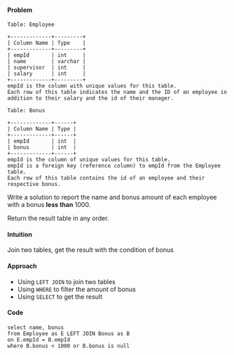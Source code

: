 #### Problem
```
Table: Employee

+-------------+---------+
| Column Name | Type    |
+-------------+---------+
| empId       | int     |
| name        | varchar |
| supervisor  | int     |
| salary      | int     |
+-------------+---------+
empId is the column with unique values for this table.
Each row of this table indicates the name and the ID of an employee in addition to their salary and the id of their manager.
```
```
Table: Bonus

+-------------+------+
| Column Name | Type |
+-------------+------+
| empId       | int  |
| bonus       | int  |
+-------------+------+
empId is the column of unique values for this table.
empId is a foreign key (reference column) to empId from the Employee table.
Each row of this table contains the id of an employee and their respective bonus.
```
Write a solution to report the name and bonus amount of each employee with a bonus **less than** 1000.

Return the result table in any order.

#### Intuition
Join two tables, get the result with the condition of bonus

#### Approach
- Using `LEFT JOIN` to join two tables
- Using `WHERE` to filter the amount of bonus
- Using `SELECT` to get the result
  
#### Code
```
select name, bonus
from Employee as E LEFT JOIN Bonus as B
on E.empId = B.empId
where B.bonus < 1000 or B.bonus is null
```
